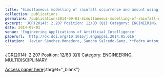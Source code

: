 ```yaml
---
title: "Simultaneous modelling of rainfall occurrence and amount using a hierarchical nominal-ordinal support vector classifier"
collection: publications
permalink: /publication/2014-09-01-Simultaneous-modelling-of-rainfall-occurrence-and-amount-using-a-hierarchical-nominal-ordinal-support-vector-classifier
excerpt: 'JCR(2014): 2.207 Position: 12/83 (Q1) Category: ENGINEERING, MULTIDISCIPLINARY'
date: 2014-09-01
venue: 'Engineering Applications of Artificial Intelligence'
paperurl: 'http://dx.doi.org/10.1016/j.engappai.2014.05.016'
citation: 'Javier Sánchez-Monedero, Sancho Salcedo-Sanz, **Pedro Antonio Gutiérrez, **, Carlos Casanova Mateo, , César Hervás-Martínez, &quot;Simultaneous modelling of rainfall occurrence and amount using a hierarchical nominal-ordinal support vector classifier.&quot; Engineering Applications of Artificial Intelligence, Vol. 34, 2014, pp.199-207.'
---
```

JCR(2014): 2.207 Position: 12/83 (Q1) Category: ENGINEERING, MULTIDISCIPLINARY

[Access paper here](http://dx.doi.org/10.1016/j.engappai.2014.05.016){:target="_blank"}
